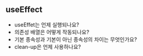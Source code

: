 ## useEffect

- useEffet는 언제 실행되나요?
- 의존성 배열은 어떻게 작동되나요?
- 기본 종속성과 기본이 아닌 종속성의 차이는 무엇인가요?
- clean-up은 언제 사용하나요?
